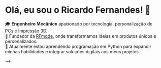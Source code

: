 # Olá, eu sou o Ricardo Fernandes! 👋

🎓 **Engenheiro Mecânico** apaixonado por tecnologia, personalização de PCs e impressão 3D.  
💼 Fundador da [RFmode](https://rfmode.com.br/), onde transformamos ideias em produtos únicos e personalizados.  
🚀 Atualmente estou aprendendo programação em Python para expandir minhas habilidades e integrar soluções digitais aos meus projetos.  


-->
